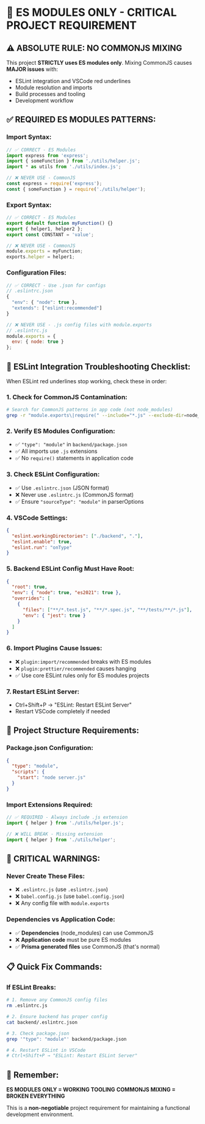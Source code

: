 # 🚨 ES MODULES ONLY - CRITICAL PROJECT REQUIREMENT

## ⚠️ **ABSOLUTE RULE: NO COMMONJS MIXING**

This project **STRICTLY uses ES modules only**. Mixing CommonJS causes **MAJOR issues** with:
- ESLint integration and VSCode red underlines
- Module resolution and imports
- Build processes and tooling
- Development workflow

## ✅ **REQUIRED ES MODULES PATTERNS:**

### **Import Syntax:**
```javascript
// ✅ CORRECT - ES Modules
import express from 'express';
import { someFunction } from './utils/helper.js';
import * as utils from './utils/index.js';

// ❌ NEVER USE - CommonJS
const express = require('express');
const { someFunction } = require('./utils/helper');
```

### **Export Syntax:**
```javascript
// ✅ CORRECT - ES Modules
export default function myFunction() {}
export { helper1, helper2 };
export const CONSTANT = 'value';

// ❌ NEVER USE - CommonJS
module.exports = myFunction;
exports.helper = helper1;
```

### **Configuration Files:**
```javascript
// ✅ CORRECT - Use .json for configs
// .eslintrc.json
{
  "env": { "node": true },
  "extends": ["eslint:recommended"]
}

// ❌ NEVER USE - .js config files with module.exports
// .eslintrc.js
module.exports = {
  env: { node: true }
};
```

## 🔧 **ESLint Integration Troubleshooting Checklist:**

When ESLint red underlines stop working, check these in order:

### **1. Check for CommonJS Contamination:**
```bash
# Search for CommonJS patterns in app code (not node_modules)
grep -r "module.exports\|require(" --include="*.js" --exclude-dir=node_modules .
```

### **2. Verify ES Modules Configuration:**
- ✅ `"type": "module"` in `backend/package.json`
- ✅ All imports use `.js` extensions
- ✅ No `require()` statements in application code

### **3. Check ESLint Configuration:**
- ✅ Use `.eslintrc.json` (JSON format)
- ❌ Never use `.eslintrc.js` (CommonJS format)
- ✅ Ensure `"sourceType": "module"` in parserOptions

### **4. VSCode Settings:**
```json
{
  "eslint.workingDirectories": ["./backend", "."],
  "eslint.enable": true,
  "eslint.run": "onType"
}
```

### **5. Backend ESLint Config Must Have Root:**
```json
{
  "root": true,
  "env": { "node": true, "es2021": true },
  "overrides": [
    {
      "files": ["**/*.test.js", "**/*.spec.js", "**/tests/**/*.js"],
      "env": { "jest": true }
    }
  ]
}
```

### **6. Import Plugins Cause Issues:**
- ❌ `plugin:import/recommended` breaks with ES modules
- ❌ `plugin:prettier/recommended` causes hanging
- ✅ Use core ESLint rules only for ES modules projects

### **7. Restart ESLint Server:**
- Ctrl+Shift+P → "ESLint: Restart ESLint Server"
- Restart VSCode completely if needed

## 🎯 **Project Structure Requirements:**

### **Package.json Configuration:**
```json
{
  "type": "module",
  "scripts": {
    "start": "node server.js"
  }
}
```

### **Import Extensions Required:**
```javascript
// ✅ REQUIRED - Always include .js extension
import { helper } from './utils/helper.js';

// ❌ WILL BREAK - Missing extension
import { helper } from './utils/helper';
```

## 🚨 **CRITICAL WARNINGS:**

### **Never Create These Files:**
- ❌ `.eslintrc.js` (use `.eslintrc.json`)
- ❌ `babel.config.js` (use `babel.config.json`)
- ❌ Any config file with `module.exports`

### **Dependencies vs Application Code:**
- ✅ **Dependencies** (node_modules) can use CommonJS
- ❌ **Application code** must be pure ES modules
- ✅ **Prisma generated files** use CommonJS (that's normal)

## 📋 **Quick Fix Commands:**

### **If ESLint Breaks:**
```bash
# 1. Remove any CommonJS config files
rm .eslintrc.js

# 2. Ensure backend has proper config
cat backend/.eslintrc.json

# 3. Check package.json
grep '"type": "module"' backend/package.json

# 4. Restart ESLint in VSCode
# Ctrl+Shift+P → "ESLint: Restart ESLint Server"
```

## 🎯 **Remember:**
**ES MODULES ONLY = WORKING TOOLING**
**COMMONJS MIXING = BROKEN EVERYTHING**

This is a **non-negotiable** project requirement for maintaining a functional development environment.
